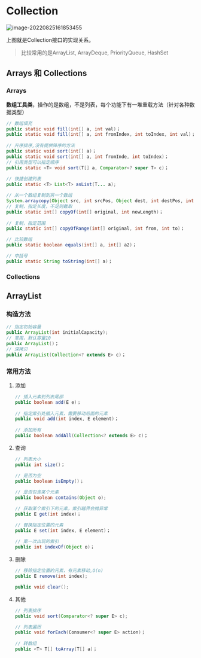 # Collection

![image-20220825161853455](https://raw.githubusercontent.com/tiaotiaopig/feng-images-store/main/images/image-20220825161853455.png)

上图就是Collection接口的实现关系。

> 比较常用的是ArrayList, ArrayDeque, PriorityQueue, HashSet

## Arrays 和 Collections

### Arrays

**数组工具类**，操作的是数组，不是列表，每个功能下有一堆重载方法（针对各种数据类型）

```java
// 数组填充
public static void fill(int[] a, int val)；
public static void fill(int[] a, int fromIndex, int toIndex, int val)；
    
// 升序排序,没有提供降序的方法
public static void sort(int[] a)；
public static void sort(int[] a, int fromInde, int toIndex)；
// 引用类型可以指定顺序
public static <T> void sort(T[] a, Comparator<? super T> c)；
    
// 快捷创建列表
public static <T> List<T> asList(T... a);

// 从一个数组复制到另一个数组
System.arraycopy(Object src, int srcPos, Object dest, int destPos, int length);
// 复制，指定长度，不足则截取
public static int[] copyOf(int[] original, int newLength)；
    
// 复制，指定范围
public static int[] copyOfRange(int[] original, int from, int to)；

// 比较数组
public static boolean equals(int[] a, int[] a2)；

// 中括号
public static String toString(int[] a)；
```

### Collections

## ArrayList

### 构造方法

```java
// 指定初始容量
public ArrayList(int initialCapacity);
// 常用，默认容量10
public ArrayList()；
// 深拷贝
public ArrayList(Collection<? extends E> c)；
```

### 常用方法

1. 添加

   ```java
   // 插入元素到列表尾部
   public boolean add(E e)；
       
   // 指定索引处插入元素，需要移动后面的元素
   public void add(int index, E element)；
       
   // 添加所有
   public boolean addAll(Collection<? extends E> c)；
   ```

2. 查询

   ```java
   // 列表大小
   public int size()；
   
   // 是否为空
   public boolean isEmpty()；
       
   // 是否包含某个元素
   public boolean contains(Object o);
   
   // 获取某个索引下的元素，索引越界会抛异常
   public E get(int index)；
   
   // 替换指定位置的元素
   public E set(int index, E element)；
       
   // 第一次出现的索引
   public int indexOf(Object o)；
   ```

3. 删除

   ```java
   // 移除指定位置的元素，有元素移动,O(n)
   public E remove(int index);
   
   public void clear();
   ```

4. 其他

   ```java
   // 列表排序
   public void sort(Comparator<? super E> c);
   
   // 列表遍历
   public void forEach(Consumer<? super E> action)；
       
   // 转数组
   public <T> T[] toArray(T[] a)；
   ```

   
